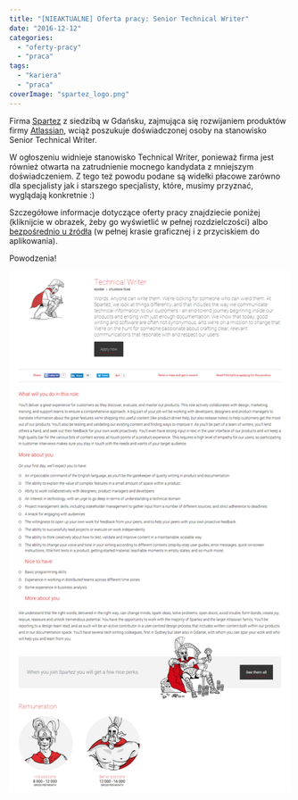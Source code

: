 ```yaml
---
title: "[NIEAKTUALNE] Oferta pracy: Senior Technical Writer"
date: "2016-12-12"
categories: 
  - "oferty-pracy"
  - "praca"
tags: 
  - "kariera"
  - "praca"
coverImage: "spartez_logo.png"
---
```


Firma [Spartez](https://spartez.com/) z siedzibą w Gdańsku, zajmująca się rozwijaniem produktów firmy [Atlassian](https://www.atlassian.com/), wciąż poszukuje doświadczonej osoby na stanowisko Senior Technical Writer.

W ogłoszeniu widnieje stanowisko Technical Writer, ponieważ firma jest również otwarta na zatrudnienie mocnego kandydata z mniejszym doświadczeniem. Z tego też powodu podane są widełki płacowe zarówno dla specjalisty jak i starszego specjalisty, które, musimy przyznać, wyglądają konkretnie :)

Szczegółowe informacje dotyczące oferty pracy znajdziecie poniżej (kliknijcie w obrazek, żeby go wyświetlić w pełnej rozdzielczości) albo [bezpośrednio u źródła](https://spartez.com/careers/technical-writer) (w pełnej krasie graficznej i z przyciskiem do aplikowania).

Powodzenia!

[![oferta_tech_writer_spartez](images/oferta_tech_writer_spartez.png)](http://techwriter.pl/wp-content/uploads/2016/08/oferta_tech_writer_spartez.png)
